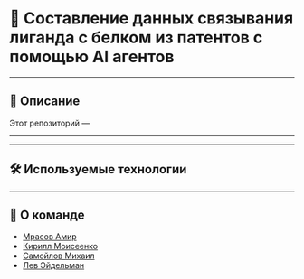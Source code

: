 # 🧬 Составление данных связывания лиганда с белком из патентов с помощью AI агентов

---

## 📖 Описание

Этот репозиторий — 

---



---

## 🛠️ Используемые технологии



---

## 👥 О команде
- [Мрасов Амир]('')
- [Кирилл Моисеенко]('https://github.com/miau-murk')
- [Самойлов Михаил]('https://t.me/samoilov_ma')
- [Лев Эйдельман]('https://new.embassies.gov.il/russia/ru')
